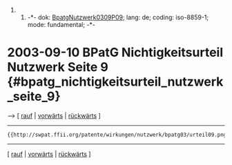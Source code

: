 1.  1.  -\*- dok:
        [BpatgNutzwerk0309P09](BpatgNutzwerk0309P09 "wikilink"); lang:
        de; coding: iso-8859-1; mode: fundamental; -\*-

# 2003-09-10 BPatG Nichtigkeitsurteil Nutzwerk Seite 9 {#bpatg_nichtigkeitsurteil_nutzwerk_seite_9}

\--\> \[ [ rauf](BpatgNutzwerk0309De "wikilink") \| [
vorwärts](BpatgNutzwerk0309P10De "wikilink") \| [
rückwärts](BpatgNutzwerk0309P08De "wikilink") \]

------------------------------------------------------------------------

```{=mediawiki}
{{http://swpat.ffii.org/patente/wirkungen/nutzwerk/bpatg03/urteil09.png}}
```

------------------------------------------------------------------------

\[ [ rauf](BpatgNutzwerk0309De "wikilink") \| [
vorwärts](BpatgNutzwerk0309P10De "wikilink") \| [
rückwärts](BpatgNutzwerk0309P08De "wikilink") \]
